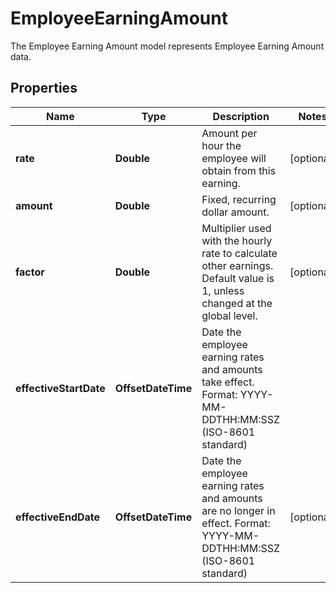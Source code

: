 

# EmployeeEarningAmount

The Employee Earning Amount model represents Employee Earning Amount data.

## Properties

| Name | Type | Description | Notes |
|------------ | ------------- | ------------- | -------------|
|**rate** | **Double** | Amount per hour the employee will obtain from this earning.              |  [optional] |
|**amount** | **Double** | Fixed, recurring dollar amount.              |  [optional] |
|**factor** | **Double** | Multiplier used with the hourly rate to calculate other earnings. Default value is 1, unless changed at the global level.              |  [optional] |
|**effectiveStartDate** | **OffsetDateTime** | Date the employee earning rates and amounts take effect. Format: YYYY-MM-DDTHH:MM:SSZ  (ISO-8601 standard)               |  |
|**effectiveEndDate** | **OffsetDateTime** | Date the employee earning rates and amounts are no longer in effect. Format: YYYY-MM-DDTHH:MM:SSZ  (ISO-8601 standard)               |  [optional] |



